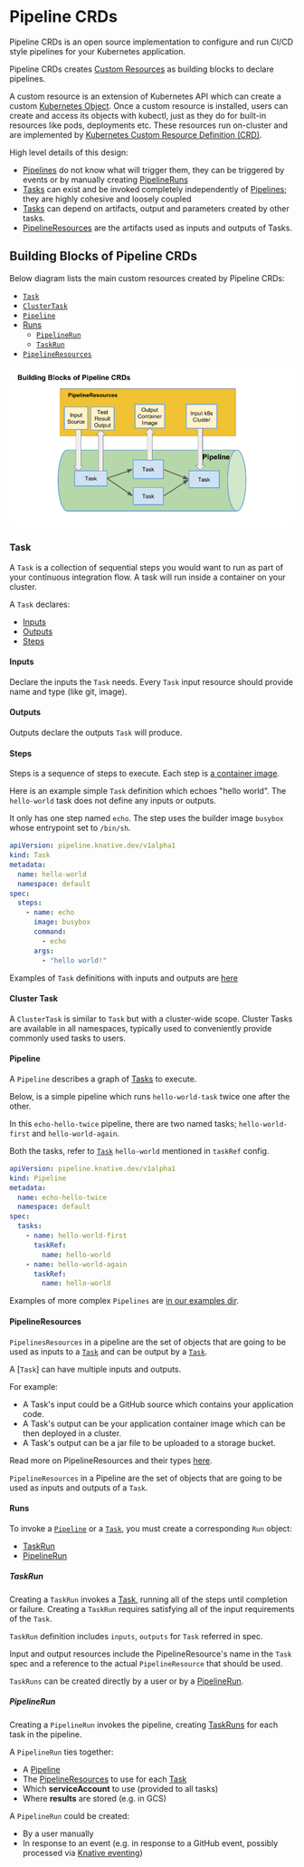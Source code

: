 # Pipeline CRDs

Pipeline CRDs is an open source implementation to configure and run CI/CD style
pipelines for your Kubernetes application.

Pipeline CRDs creates
[Custom Resources](https://kubernetes.io/docs/concepts/extend-kubernetes/api-extension/custom-resources/)
as building blocks to declare pipelines.

A custom resource is an extension of Kubernetes API which can create a custom
[Kubernetes Object](https://kubernetes.io/docs/concepts/overview/working-with-objects/kubernetes-objects/#understanding-kubernetes-objects).
Once a custom resource is installed, users can create and access its objects
with kubectl, just as they do for built-in resources like pods, deployments etc.
These resources run on-cluster and are implemented by
[Kubernetes Custom Resource Definition (CRD)](https://kubernetes.io/docs/concepts/extend-kubernetes/api-extension/custom-resources/#customresourcedefinitions).

High level details of this design:

- [Pipelines](#pipeline) do not know what will trigger them, they can be
  triggered by events or by manually creating [PipelineRuns](#pipelinerun)
- [Tasks](#task) can exist and be invoked completely independently of
  [Pipelines](#pipeline); they are highly cohesive and loosely coupled
- [Tasks](#task) can depend on artifacts, output and parameters created by other
  tasks.
- [PipelineResources](#pipelineresources) are the artifacts used as inputs and
  outputs of Tasks.

## Building Blocks of Pipeline CRDs

Below diagram lists the main custom resources created by Pipeline CRDs:

- [`Task`](#task)
- [`ClusterTask`](#clustertask)
- [`Pipeline`](#pipeline)
- [Runs](#runs)
  - [`PipelineRun`](#pipelinerun)
  - [`TaskRun`](#taskrun)
- [`PipelineResources`](#pipelineresources)

![Building Blocks](./images/building-blocks.png)

### Task

A `Task` is a collection of sequential steps you would want to run as part of
your continuous integration flow. A task will run inside a container on your
cluster.

A `Task` declares:

- [Inputs](#inputs)
- [Outputs](#outputs)
- [Steps](#steps)

#### Inputs

Declare the inputs the `Task` needs. Every `Task` input resource should provide
name and type (like git, image).

#### Outputs

Outputs declare the outputs `Task` will produce.

#### Steps

Steps is a sequence of steps to execute. Each step is
[a container image](./using.md#image-contract).

Here is an example simple `Task` definition which echoes "hello world". The
`hello-world` task does not define any inputs or outputs.

It only has one step named `echo`. The step uses the builder image `busybox`
whose entrypoint set to `/bin/sh`.

```yaml
apiVersion: pipeline.knative.dev/v1alpha1
kind: Task
metadata:
  name: hello-world
  namespace: default
spec:
  steps:
    - name: echo
      image: busybox
      command:
        - echo
      args:
        - "hello world!"
```

Examples of `Task` definitions with inputs and outputs are [here](../examples)

#### Cluster Task

A `ClusterTask` is similar to `Task` but with a cluster-wide scope. Cluster
Tasks are available in all namespaces, typically used to conveniently provide
commonly used tasks to users.

#### Pipeline

A `Pipeline` describes a graph of [Tasks](#Task) to execute.

Below, is a simple pipeline which runs `hello-world-task` twice one after the
other.

In this `echo-hello-twice` pipeline, there are two named tasks;
`hello-world-first` and `hello-world-again`.

Both the tasks, refer to [`Task`](#Task) `hello-world` mentioned in `taskRef`
config.

```yaml
apiVersion: pipeline.knative.dev/v1alpha1
kind: Pipeline
metadata:
  name: echo-hello-twice
  namespace: default
spec:
  tasks:
    - name: hello-world-first
      taskRef:
        name: hello-world
    - name: hello-world-again
      taskRef:
        name: hello-world
```

Examples of more complex `Pipelines` are [in our examples dir](../examples/).

#### PipelineResources

`PipelinesResources` in a pipeline are the set of objects that are going to be
used as inputs to a [`Task`](#Task) and can be output by a [`Task`](#Task).

A [`Task`] can have multiple inputs and outputs.

For example:

- A Task's input could be a GitHub source which contains your application code.
- A Task's output can be your application container image which can be then
  deployed in a cluster.
- A Task's output can be a jar file to be uploaded to a storage bucket.

Read more on PipelineResources and their types
[here](./using.md#creating-pipelineresources).

`PipelineResources` in a Pipeline are the set of objects that are going to be
used as inputs and outputs of a `Task`.

#### Runs

To invoke a [`Pipeline`](#pipeline) or a [`Task`](#task), you must create a
corresponding `Run` object:

- [TaskRun](#taskrun)
- [PipelineRun](#pipelinerun)

##### TaskRun

Creating a `TaskRun` invokes a [Task](#task), running all of the steps until
completion or failure. Creating a `TaskRun` requires satisfying all of the input
requirements of the `Task`.

`TaskRun` definition includes `inputs`, `outputs` for `Task` referred in spec.

Input and output resources include the PipelineResource's name in the `Task`
spec and a reference to the actual `PipelineResource` that should be used.

`TaskRuns` can be created directly by a user or by a
[PipelineRun](#pipelinerun).

##### PipelineRun

Creating a `PipelineRun` invokes the pipeline, creating [TaskRuns](#taskrun) for
each task in the pipeline.

A `PipelineRun` ties together:

- A [Pipeline](#pipeline)
- The [PipelineResources](#pipelineresources) to use for each [Task](#task)
- Which **serviceAccount** to use (provided to all tasks)
- Where **results** are stored (e.g. in GCS)

A `PipelineRun` could be created:

- By a user manually
- In response to an event (e.g. in response to a GitHub event, possibly
  processed via [Knative eventing](https://github.com/knative/eventing))
